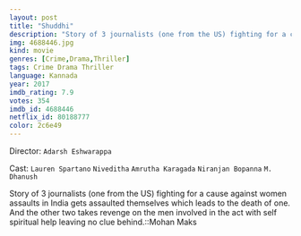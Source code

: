 ```yaml
---
layout: post
title: "Shuddhi"
description: "Story of 3 journalists (one from the US) fighting for a cause against women assaults in India gets assaulted themselves which leads to the death of one. And the other two takes revenge on the men involved in the act with self spiritual help leaving no clue behind..."
img: 4688446.jpg
kind: movie
genres: [Crime,Drama,Thriller]
tags: Crime Drama Thriller 
language: Kannada
year: 2017
imdb_rating: 7.9
votes: 354
imdb_id: 4688446
netflix_id: 80188777
color: 2c6e49
---
```

Director: `Adarsh Eshwarappa`  

Cast: `Lauren Spartano` `Niveditha` `Amrutha Karagada` `Niranjan Bopanna` `M. Dhanush` 

Story of 3 journalists (one from the US) fighting for a cause against women assaults in India gets assaulted themselves which leads to the death of one. And the other two takes revenge on the men involved in the act with self spiritual help leaving no clue behind.::Mohan Maks